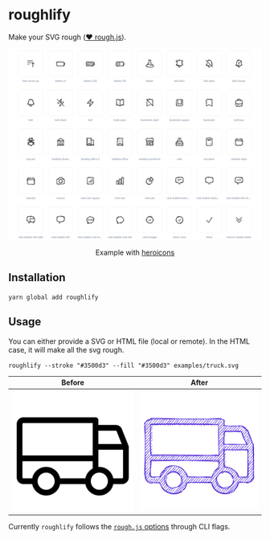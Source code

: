 # roughlify

Make your SVG rough ([❤️ rough.js](https://roughjs.com/)).

![Heroicons sample](assets/heroicons.png)

<p align="center">Example with <a href="https://heroicons.com/">heroicons</a></p>
<p></p>

## Installation

```shell
yarn global add roughlify
```

## Usage

You can either provide a SVG or HTML file (local or remote). In the HTML case, it will make all the svg rough.

```shell
roughlify --stroke "#3500d3" --fill "#3500d3" examples/truck.svg
```

| Before                           | After                                  |
| -------------------------------- | -------------------------------------- |
| ![truck.svg](examples/truck.svg) | ![truck.svg](examples/truck.rough.svg) |

Currently `roughlify` follows the [`rough.js` options](https://github.com/rough-stuff/rough/wiki#options) through CLI flags.

